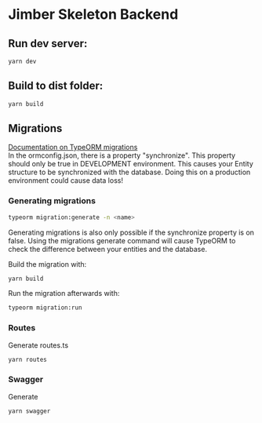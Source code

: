 # Jimber Skeleton Backend
## Run dev server:
```bash
yarn dev
```
## Build to dist folder:
```bash
yarn build
```

## Migrations
[Documentation on TypeORM migrations](https://github.com/typeorm/typeorm/blob/master/docs/migrations.md)  
In the ormconfig.json, there is a property "synchronize". This property should only be true in DEVELOPMENT environment.
This causes your Entity structure to be synchronized with the database. Doing this on a production environment could cause data loss!

### Generating migrations
```bash
typeorm migration:generate -n <name>
```
Generating migrations is also only possible if the synchronize property is on false. Using the migrations generate command will cause TypeORM to check the difference between your entities and the database.

Build the migration with:
```bash
yarn build
```

Run the migration afterwards with:
```bash
typeorm migration:run
```

### Routes
Generate routes.ts
```bash
yarn routes
```

### Swagger
Generate
```bash
yarn swagger
```